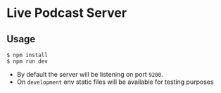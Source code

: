 # Live Podcast Server

## Usage
```
$ npm install
$ npm run dev
```

- By default the server will be listening on port `9200`.
- On `development` env static files will be available for testing purposes
